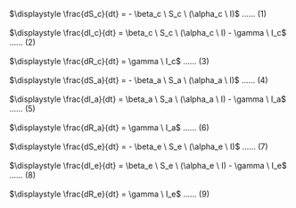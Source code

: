 
$\displaystyle \frac{dS_c}{dt} = - \beta_c \ S_c \ (\alpha_c \ I)$ ...... (1)<br>
<br>
$\displaystyle \frac{dI_c}{dt} = \beta_c \ S_c \ (\alpha_c \ I) - \gamma \ I_c$ ...... (2)<br>
<br>
$\displaystyle \frac{dR_c}{dt} = \gamma \ I_c$ ...... (3)<br>
<br>
$\displaystyle \frac{dS_a}{dt} = - \beta_a \ S_a \ (\alpha_a \ I)$ ...... (4)<br>
<br>
$\displaystyle \frac{dI_a}{dt} = \beta_a \ S_a \ (\alpha_a \ I) - \gamma \ I_a$ ...... (5)<br>
<br>
$\displaystyle \frac{dR_a}{dt} = \gamma \ I_a$ ...... (6)<br>
<br>
$\displaystyle \frac{dS_e}{dt} = - \beta_e \ S_e \ (\alpha_e \ I)$ ...... (7)<br>
<br>
$\displaystyle \frac{dI_e}{dt} = \beta_e \ S_e \ (\alpha_e \ I) - \gamma \ I_e$ ...... (8)<br>
<br>
$\displaystyle \frac{dR_e}{dt} = \gamma \ I_e$ ...... (9)<br>

